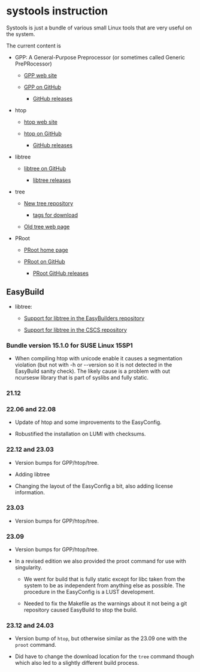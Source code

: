 # systools instruction

Systools is just a bundle of various small Linux tools that are very useful on the
system.

The current content is

-   GPP: A General-Purpose Preprocessor (or sometimes called Generic PrePRocessor)

    -   [GPP web site](https://logological.org/gpp)

    -   [GPP on GitHub](https://github.com/logological/gpp)

        -   [GitHub releases](https://github.com/logological/gpp/releases)

-   htop

    -   [htop web site](https://htop.dev/)

    -   [htop on GitHub](https://github.com/htop-dev/htop)

        -   [GitHub releases](https://github.com/htop-dev/htop/releases)

-   libtree

    -   [libtree on GitHub](https://github.com/haampie/libtree)

        -   [libtree releases](https://github.com/haampie/libtree/releases)

-   tree

    -   [New tree repository](https://gitlab.com/OldManProgrammer/unix-tree)
    
        -   [tags for download](https://gitlab.com/OldManProgrammer/unix-tree/-/tags)

    -   [Old tree web page](http://mama.indstate.edu/users/ice/tree/)

-   PRoot

    -   [PRoot home page](https://proot-me.github.io/)
        
    -   [PRoot on GitHub](https://github.com/proot-me/proot)
        
        -   [PRoot GitHub releases](https://github.com/proot-me/proot/releases)


## EasyBuild

-   libtree:

    -   [Support for libtree in the EasyBuilders repository](https://github.com/easybuilders/easybuild-easyconfigs/tree/develop/easybuild/easyconfigs/l/libtree)

    -   [Support for libtree in the CSCS repository](https://github.com/eth-cscs/production/tree/master/easybuild/easyconfigs/l/libtree)


### Bundle version 15.1.0 for SUSE Linux 15SP1

-   When compiling htop with unicode enable it causes a segmentation violation
    (but not with -h or --version so it is not detected in the EasyBuild sanity
    check). The likely cause is a problem with out ncursesw library that is part
    of syslibs and fully static.
    

### 21.12


### 22.06 and 22.08

-   Update of htop and some improvements to the EasyConfig.

-   Robustified the installation on LUMI with checksums.


### 22.12 and 23.03

-   Version bumps for GPP/htop/tree.

-   Adding libtree

-   Changing the layout of the EasyConfig a bit, also adding license information.


### 23.03

-   Version bumps for GPP/htop/tree.


### 23.09

-   Version bumps for GPP/htop/tree.

-   In a revised edition we also provided the proot command for use with singularity.

    -   We went for build that is fully static except for libc taken from the system to
        be as independent from anything else as possible. The procedure in the EasyConfig
        is a LUST development.
        
    -   Needed to fix the Makefile as the warnings about it not being a git repository
        caused EasyBuild to stop the build.



### 23.12 and 24.03

-   Version bump of `htop`, but otherwise similar as the 23.09 one with the `proot` 
    command.
    
-   Did have to change the download location for the `tree` command though which also 
    led to a slightly different build process.
  
